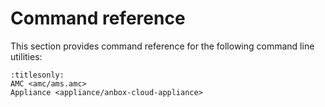 # Command reference

This section provides command reference for the following command line utilities:

```{toctree}
:titlesonly:
AMC <amc/ams.amc>
Appliance <appliance/anbox-cloud-appliance>
```
